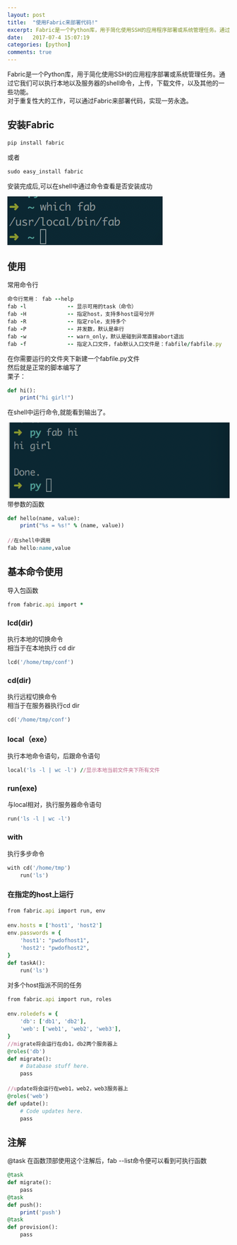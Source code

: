 ```yaml
---
layout: post
title:  "使用Fabric来部署代码!"
excerpt: Fabric是一个Python库，用于简化使用SSH的应用程序部署或系统管理任务。通过它我们可以执行本地以及服务器的shell命令，上传，下载文件，以及其他的一些功能。
date:   2017-07-4 15:07:19
categories: [python]
comments: true
---
```

		

Fabric是一个Python库，用于简化使用SSH的应用程序部署或系统管理任务。通过它我们可以执行本地以及服务器的shell命令，上传，下载文件，以及其他的一些功能。			
对于重复性大的工作，可以通过Fabric来部署代码，实现一劳永逸。		
##  安装Fabric			
```ruby
pip install fabric
```
或者
```ruby
sudo easy_install fabric
```
安装完成后,可以在shell中通过命令查看是否安装成功		

![which_fab](img/which_fab.png)
## 使用
常用命令行
```ruby
命令行常用： fab --help
fab -l             -- 显示可用的task（命令）
fab -H             -- 指定host，支持多host逗号分开
fab -R             -- 指定role，支持多个
fab -P             -- 并发数，默认是串行
fab -w             -- warn_only，默认是碰到异常直接abort退出
fab -f             -- 指定入口文件，fab默认入口文件是：fabfile/fabfile.py
```
在你需要运行的文件夹下新建一个fabfile.py文件 	
然后就是正常的脚本编写了		
栗子：	
```ruby
def hi():
	print("hi girl!")
```
在shell中运行命令,就能看到输出了。	

![which_fab](img/hi.png)
带参数的函数
```ruby
def hello(name, value):
    print("%s = %s!" % (name, value))

//在shell中调用
fab hello:name,value    
```
## 基本命令使用
导入包函数	
```ruby
from fabric.api import *
```
### lcd(dir)
执行本地的切换命令		
相当于在本地执行 cd dir
```ruby
lcd('/home/tmp/conf')
```
### cd(dir)
执行远程切换命令		
相当于在服务器执行cd dir 
```ruby
cd('/home/tmp/conf')
```	
### local（exe）
执行本地命令语句，后跟命令语句
```ruby
local('ls -l | wc -l') //显示本地当前文件夹下所有文件
```
### run(exe)
与local相对，执行服务器命令语句
```ruby
run('ls -l | wc -l')
```
### with
执行多步命令
```ruby
with cd('/home/tmp')
	run('ls')
```
### 在指定的host上运行
```ruby
from fabric.api import run, env

env.hosts = ['host1', 'host2']
env.passwords = {
    'host1': "pwdofhost1",
    'host2': "pwdofhost2",
}
def taskA():
    run('ls')
```
对多个host指派不同的任务
```ruby
from fabric.api import run, roles

env.roledefs = {
    'db': ['db1', 'db2'],
    'web': ['web1', 'web2', 'web3'],
}
//migrate将会运行在db1，db2两个服务器上
@roles('db')
def migrate():
    # Database stuff here.
    pass

//update将会运行在web1，web2，web3服务器上
@roles('web')
def update():
    # Code updates here.
    pass
```
## 注解
@task
在函数顶部使用这个注解后，fab --list命令便可以看到可执行函数
```ruby
@task
def migrate():
    pass
@task
def push():
	print('push')
@task
def provision():
    pass
```